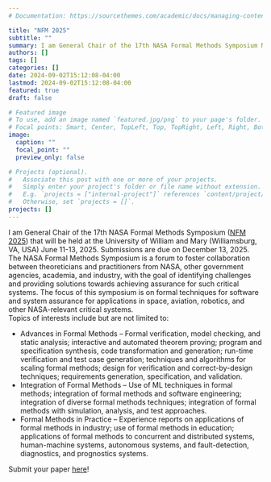 ```yaml
---
# Documentation: https://sourcethemes.com/academic/docs/managing-content/

title: "NFM 2025"
subtitle: ""
summary: I am General Chair of the 17th NASA Formal Methods Symposium NFM 2025 that will be held at the University of William and Mary (Williamsburg, VA, USA) June 11-13, 2025. Submissions are due on December 13, 2025.
authors: []
tags: []
categories: []
date: 2024-09-02T15:12:08-04:00
lastmod: 2024-09-02T15:12:08-04:00
featured: true
draft: false

# Featured image
# To use, add an image named `featured.jpg/png` to your page's folder.
# Focal points: Smart, Center, TopLeft, Top, TopRight, Left, Right, BottomLeft, Bottom, BottomRight.
image:
  caption: ""
  focal_point: ""
  preview_only: false

# Projects (optional).
#   Associate this post with one or more of your projects.
#   Simply enter your project's folder or file name without extension.
#   E.g. `projects = ["internal-project"]` references `content/project/deep-learning/index.md`.
#   Otherwise, set `projects = []`.
projects: []
---
```

I am General Chair of the 17th NASA Formal Methods Symposium ([NFM 2025](https://shemesh.larc.nasa.gov/nfm2025/)) that will be held at the University of William and Mary (Williamsburg, VA, USA) June 11-13, 2025. Submissions are due on December 13, 2025.<br>
The NASA Formal Methods Symposium is a forum to foster collaboration between theoreticians and practitioners from NASA, other government agencies, academia, and industry, with the goal of identifying challenges and providing solutions towards achieving assurance for such critical systems. The focus of this symposium is on formal techniques for software and system assurance for applications in space, aviation, robotics, and other NASA-relevant critical systems.<br>
Topics of interests include but are not limited to:
- Advances in Formal Methods – Formal verification, model checking, and static analysis; interactive and automated theorem proving; program and specification synthesis, code transformation and generation; run-time verification and test case generation; techniques and algorithms for scaling formal methods; design for verification and correct-by-design techniques; requirements generation, specification, and validation.
- Integration of Formal Methods – Use of ML techniques in formal methods; integration of formal methods and software engineering; integration of diverse formal methods techniques; integration of formal methods with simulation, analysis, and test approaches.
- Formal Methods in Practice – Experience reports on applications of formal methods in industry; use of formal methods in education; applications of formal methods to concurrent and distributed systems, human-machine systems, autonomous systems, and fault-detection, diagnostics, and prognostics systems.

Submit your paper [here](https://easychair.org/conferences/?conf=nfm2025)!